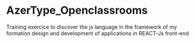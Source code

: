 # AzerType_Openclassrooms
Training exercice to discover the js language in the framework of my formation design and development of applications in REACT-Js front-end
